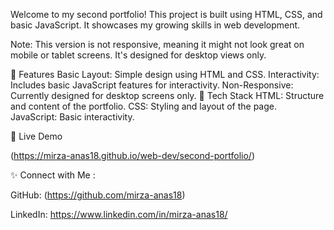 Welcome to my second portfolio! This project is built using HTML, CSS, and basic JavaScript. It showcases my growing skills in web development.

Note: This version is not responsive, meaning it might not look great on mobile or tablet screens. It's designed for desktop views only.

📌 Features Basic Layout: Simple design using HTML and CSS. Interactivity: Includes basic JavaScript features for interactivity. Non-Responsive: Currently designed for desktop screens only. 🔧 Tech Stack HTML: Structure and content of the portfolio. CSS: Styling and layout of the page. JavaScript: Basic interactivity.

🎯 Live Demo

(https://mirza-anas18.github.io/web-dev/second-portfolio/)

✨ Connect with Me :


GitHub: (https://github.com/mirza-anas18)


LinkedIn: https://www.linkedin.com/in/mirza-anas18/



